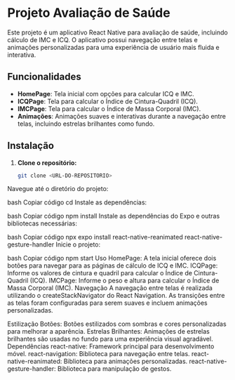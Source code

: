# Projeto Avaliação de Saúde

Este projeto é um aplicativo React Native para avaliação de saúde, incluindo cálculo de IMC e ICQ. O aplicativo possui navegação entre telas e animações personalizadas para uma experiência de usuário mais fluida e interativa.

## Funcionalidades

- **HomePage**: Tela inicial com opções para calcular ICQ e IMC.
- **ICQPage**: Tela para calcular o Índice de Cintura-Quadril (ICQ).
- **IMCPage**: Tela para calcular o Índice de Massa Corporal (IMC).
- **Animações**: Animações suaves e interativas durante a navegação entre telas, incluindo estrelas brilhantes como fundo.

## Instalação

1. **Clone o repositório:**

   ```bash
   git clone <URL-DO-REPOSITORIO>
Navegue até o diretório do projeto:

bash
Copiar código
cd <NOME-DO-PROJETO>
Instale as dependências:

bash
Copiar código
npm install
Instale as dependências do Expo e outras bibliotecas necessárias:

bash
Copiar código
npx expo install react-native-reanimated react-native-gesture-handler
Inicie o projeto:

bash
Copiar código
npm start
Uso
HomePage: A tela inicial oferece dois botões para navegar para as páginas de cálculo de ICQ e IMC.
ICQPage: Informe os valores de cintura e quadril para calcular o Índice de Cintura-Quadril (ICQ).
IMCPage: Informe o peso e altura para calcular o Índice de Massa Corporal (IMC).
Navegação
A navegação entre telas é realizada utilizando o createStackNavigator do React Navigation. As transições entre as telas foram configuradas para serem suaves e incluem animações personalizadas.

Estilização
Botões: Botões estilizados com sombras e cores personalizadas para melhorar a aparência.
Estrelas Brilhantes: Animações de estrelas brilhantes são usadas no fundo para uma experiência visual agradável.
Dependências
react-native: Framework principal para desenvolvimento móvel.
react-navigation: Biblioteca para navegação entre telas.
react-native-reanimated: Biblioteca para animações personalizadas.
react-native-gesture-handler: Biblioteca para manipulação de gestos.
